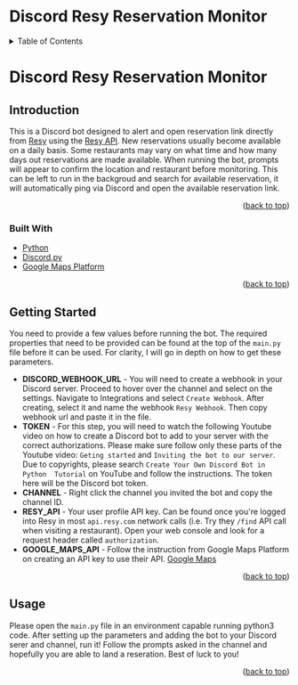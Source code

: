 <a name="readme-top"></a>
# Discord Resy Reservation Monitor

<!-- TABLE OF CONTENTS -->
<details>
  <summary>Table of Contents</summary>
  <ol>
    <li>
      <a href="#introduction">Introduction</a>
      <ul>
        <li><a href="#built-with">Built With</a></li>
      </ul>
    </li>
    <li><a href="#getting-started">Getting Started</a></li>
    <li><a href="#usage">Usage</a></li>
  </ol>
</details>

# Discord Resy Reservation Monitor
## Introduction
This is a Discord bot designed to alert and open reservation link directly from [Resy](https://resy.com/) using the [Resy API](http://subzerocbd.info/). New reservations usually become available on a daily basis. Some restaurants may vary on what time and how many days out reservations are made available. When running the bot, prompts will appear to confirm the location and restaurant before monitoring. This can be left to run in the backgroud and search for available reservation, it will automatically ping via Discord and open the available reservation link.

<p align="right">(<a href="#readme-top">back to top</a>)</p>

### Built With

* [Python][Python-url]
* [Discord.py][Discord.py-url]
* [Google Maps Platform][GoogleMaps-url]

<p align="right">(<a href="#readme-top">back to top</a>)</p>

## Getting Started
You need to provide a few values before running the bot. The required properties that need to be provided can be found at the top of the `main.py` file before it can be used. For clarity, I will go in depth on how to get these parameters.
* **DISCORD_WEBHOOK_URL** - You will need to create a webhook in your Discord server. Proceed to hover over the channel and select on the settings. Navigate to Integrations and select `Create Webhook`. After creating, select it and name the webhook `Resy Webhook`. Then copy webhook url and paste it in the file.
* **TOKEN** - For this step, you will need to watch the following Youtube video on how to create a Discord bot to add to your server with the correct authorizations. Please make sure follow only these parts of the Youtube video: `Geting started` and `Inviting the bot to our server`. Due to copyrights, please search `Create Your Own Discord Bot in Python  Tutorial` on YouTube and follow the instructions. The token here will be the Discord bot token.
* **CHANNEL** - Right click the channel you invited the bot and copy the channel ID.
* **RESY_API** - Your user profile API key. Can be found once you're logged into Resy in most `api.resy.com` network 
calls (i.e. Try they `/find` API call when visiting a restaurant). Open your web console and look for a request header 
called `authorization`.
* **GOOGLE_MAPS_API** - Follow the instruction from Google Maps Platform on creating an API key to use their API. [Google Maps](https://developers.google.com/maps/documentation/embed/get-api-key#:~:text=Go%20to%20the%20Google%20Maps%20Platform%20%3E%20Credentials%20page.&text=On%20the%20Credentials%20page%2C%20click,Click%20Close.)

<p align="right">(<a href="#readme-top">back to top</a>)</p>

## Usage
Please open the `main.py` file in an environment capable running python3 code. After setting up the parameters and adding the bot to your Discord serer and channel, run it! Follow the prompts asked in the channel and hopefully you are able to land a reseration.
Best of luck to you!

<p align="right">(<a href="#readme-top">back to top</a>)</p>

<!-- MARKDOWN LINKS -->
[Discord.py.com]: https://discordpy.readthedocs.io/en/stable/_images/snake_dark.svg](https://wasimaster.gallerycdn.vsassets.io/extensions/wasimaster/discord-py-snippets/1.7.0/1668862916012/Microsoft.VisualStudio.Services.Icons.Default)
[Discord.py-url]: https://discordpy.readthedocs.io/en/stable/
[GoogleMaps-url]:https://developers.google.com/maps
[Python-url]:https://www.python.org/
